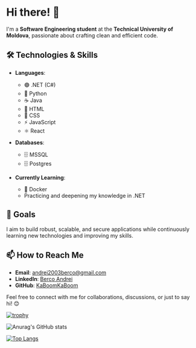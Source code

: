 # Hi there! 👋  

I'm a **Software Engineering student** at the **Technical University of Moldova**, passionate about crafting clean and efficient code.  

## 🛠️ Technologies & Skills  
- **Languages**:  
  - 🟣 .NET (C#)  
  - 🐍 Python
  - ☕ Java 
  - 📄 HTML  
  - 🎨 CSS  
  - ⚡ JavaScript  
  - ⚛️ React

- **Databases**:  
  - 🗄️ MSSQL
  - 🗄️ Postgres  

- **Currently Learning**:  
  - 🐳 Docker  
  - Practicing and deepening my knowledge in .NET  

## 🎯 Goals  
I aim to build robust, scalable, and secure applications while continuously learning new technologies and improving my skills.  

## 📫 How to Reach Me  
- **Email**: [andrei2003berco@gmail.com](mailto:andrei2003berco@gmail.com)  
- **LinkedIn**: [Berco Andrei]([https://www.linkedin.com/in/berco-andrei-8161a228b/])  
- **GitHub**: [KaBoomKaBoom]([https://github.com/KaBoomKaBoom])  

Feel free to connect with me for collaborations, discussions, or just to say hi! 😊  




[![trophy](https://github-profile-trophy.vercel.app/?username=KaBoomKaBoom&theme=onedark)](https://github.com/ryo-ma/github-profile-trophy)

![Anurag's GitHub stats](https://github-readme-stats.vercel.app/api?username=KaBoomKaBoom&show_icons=true&theme=radical)

[![Top Langs](https://github-readme-stats.vercel.app/api/top-langs/?username=KaBoomKaBoom&layout=donut&theme=radical)](https://github.com/anuraghazra/github-readme-stats)

